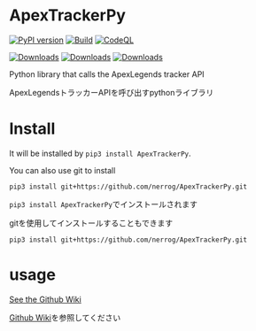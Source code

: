 # ApexTrackerPy

[![PyPI version](https://badge.fury.io/py/ApexTrackerPy.svg)](https://badge.fury.io/py/ApexTrackerPy)
[![Build](https://github.com/nerrog/ApexTrackerPy/actions/workflows/Build.yml/badge.svg)](https://github.com/nerrog/ApexTrackerPy/actions/workflows/Build.yml)
[![CodeQL](https://github.com/nerrog/ApexTrackerPy/actions/workflows/codeql-analysis.yml/badge.svg)](https://github.com/nerrog/ApexTrackerPy/actions/workflows/codeql-analysis.yml)

[![Downloads](https://pepy.tech/badge/apextrackerpy)](https://pepy.tech/project/apextrackerpy)
[![Downloads](https://pepy.tech/badge/apextrackerpy/month)](https://pepy.tech/project/apextrackerpy)
[![Downloads](https://pepy.tech/badge/apextrackerpy/week)](https://pepy.tech/project/apextrackerpy)

Python library that calls the ApexLegends tracker API

ApexLegendsトラッカーAPIを呼び出すpythonライブラリ

# Install
It will be installed by `pip3 install ApexTrackerPy`.

You can also use git to install

`pip3 install git+https://github.com/nerrog/ApexTrackerPy.git`


`pip3 install ApexTrackerPy`でインストールされます

gitを使用してインストールすることもできます

`pip3 install git+https://github.com/nerrog/ApexTrackerPy.git`

# usage
[See the Github Wiki](https://github.com/nerrog/ApexTrackerPy/wiki)

[Github Wiki](https://github.com/nerrog/ApexTrackerPy/wiki)を参照してください
